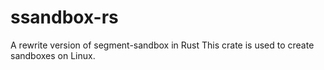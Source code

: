 # ssandbox-rs
A rewrite version of segment-sandbox in Rust
This crate is used to create sandboxes on Linux.